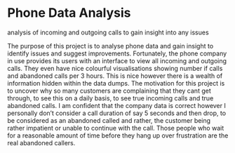 # Phone Data Analysis
analysis of incoming and outgoing calls to gain insight into any issues 


The purpose of this project is to analyse phone data and gain insight to identify issues and suggest improvements. Fortunately, the phone company in use provides its users with an interface to view all incoming and outgoing calls. They even have nice colourful visualisations showing number if calls and abandoned calls per 3 hours. This is nice however there is a wealth of information hidden within the data dumps. The motivation for this project is to uncover why so many customers are complaining that they cant get through, to see this on a daily basis, to see true incoming calls and true abandoned calls. I am confident that the company data is correct however I personally don’t consider a call duration of say 5 seconds and then drop, to be considered as an abandoned called and rather, the customer being rather impatient or unable to continue with the call. Those people who wait for a reasonable amount of time before they hang up over frustration are the real abandoned callers.    
